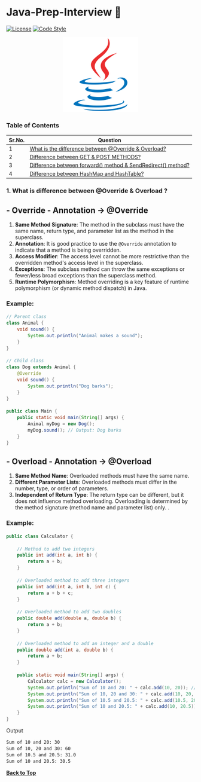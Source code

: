 # Java-Prep-Interview 🚀
 
[![License](https://img.shields.io/badge/License-MIT-green.svg)](LICENSE)
[![Code Style](https://img.shields.io/badge/Code%20Style-Standard-brightgreen.svg)](https://github.com/standard/standard)

<p align="center">
  <img src="https://raw.githubusercontent.com/devicons/devicon/master/icons/java/java-original.svg" alt="Java Logo" width="200" />
</p>

### Table of Contents
| Sr.No.        | Question      | 
| ------------- |-------------| 
| 1             |[What is the difference between @Override & Overload?](#1-what-is-the-difference-between-override--overload) |
| 2             |[Difference between GET & POST METHODS?](https://github.com/aatul/Java-Interview-Questions-Answers/blob/master/README.md#2-difference-between-get--post-methods) |
| 3             |[Difference between forward() method & SendRedirect() method?](https://github.com/aatul/Java-Interview-Questions-Answers/blob/master/README.md#3-difference-between-forward-method--sendredirect-method) |
| 4             |[Difference between HashMap and HashTable?](https://github.com/aatul/Java-Interview-Questions-Answers/blob/master/README.md#4-difference-between-hashmap-and-hashtable) |

### 1. What is difference between @Override & Overload ?

## - Override - Annotation -> @Override

1. **Same Method Signature**: The method in the subclass must have the same name, return type, and parameter list as the method in the superclass.
2. **Annotation**: It is good practice to use the `@Override` annotation to indicate that a method is being overridden.
3. **Access Modifier**: The access level cannot be more restrictive than the overridden method's access level in the superclass.
4. **Exceptions**: The subclass method can throw the same exceptions or fewer/less broad exceptions than the superclass method.
5. **Runtime Polymorphism**: Method overriding is a key feature of runtime polymorphism (or dynamic method dispatch) in Java.

 ### Example:
```java
// Parent class
class Animal {
    void sound() {
        System.out.println("Animal makes a sound");
    }
}

// Child class
class Dog extends Animal {
    @Override
    void sound() {
        System.out.println("Dog barks");
    }
}

public class Main {
    public static void main(String[] args) {
        Animal myDog = new Dog();
        myDog.sound(); // Output: Dog barks
    }
}

```
<!-- Override is allow subclass to provide a specific implementation of method that is already defined by on of it's parent classes or interfaces.
 - The method that inheritance the method must be the same name, return type, parameters as the parent class.
 - The sub-class that inheritance from parent must be at least as accessible or more than the method of the parent like if the parent class method is `public`, the child class method must also be `public`.
 - The Overriding method can throw any `Unchecked (runtime)` exceptions, whenever the overrided methood delcares them or not, But we can't throw `Checked` exception that are new or broaded than those declared by the overrided method. 
 - Method overriding is a key feature of polymorphism in Java. It allows a subclass to be treated as an instance of its superclass, and the overridden method will be called based on the actual object type (at runtime), not the reference type. -->

## - Overload - Annotation -> @Overload

1. **Same Method Name**: Overloaded methods must have the same name.
2. **Different Parameter Lists**: Overloaded methods must differ in the number, type, or order of parameters.
3. **Independent of Return Type**: The return type can be different, but it does not influence method overloading. Overloading is determined by the method signature (method name and parameter list) only.
.
 ### Example:

```java
public class Calculator {

    // Method to add two integers
    public int add(int a, int b) {
        return a + b;
    }

    // Overloaded method to add three integers
    public int add(int a, int b, int c) {
        return a + b + c;
    }

    // Overloaded method to add two doubles
    public double add(double a, double b) {
        return a + b;
    }

    // Overloaded method to add an integer and a double
    public double add(int a, double b) {
        return a + b;
    }

    public static void main(String[] args) {
        Calculator calc = new Calculator();
        System.out.println("Sum of 10 and 20: " + calc.add(10, 20)); // Calls add(int, int)
        System.out.println("Sum of 10, 20 and 30: " + calc.add(10, 20, 30)); // Calls add(int, int, int)
        System.out.println("Sum of 10.5 and 20.5: " + calc.add(10.5, 20.5)); // Calls add(double, double)
        System.out.println("Sum of 10 and 20.5: " + calc.add(10, 20.5)); // Calls add(int, double)
    }
}
```

Output
```bash
Sum of 10 and 20: 30
Sum of 10, 20 and 30: 60
Sum of 10.5 and 20.5: 31.0
Sum of 10 and 20.5: 30.5

```

**[Back to Top](https://github.com/6531503042/Java-Prep-Interview/blob/main/README.md#Java-Prep-Interview)**








<!-- | Override        | Overload      | 
| ------------- |-------------| 
|Overridingg os to allow a sub-class to provide a specific implementation of method that is already defined by one of its parent classed or interfaces.| |
|Not Secured because data is exposed in the URL bar.|Secured because data is not exposed in the URL bar.|
|Can be bookmarked|Cannot be bookmarked|
|Idempotent|Non-Idempotent|
|It is more efficient and use than Post|It is less efficient and used| -->



